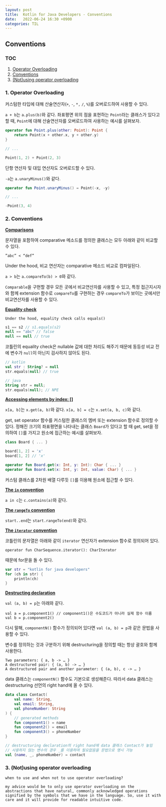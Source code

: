 ```yaml
---
layout: post
title:  Kotlin for Java Developers - Conventions
date:   2022-06-24 16:30 +0900
categories: TIL
---
```


## Conventions

### TOC
1. [Operator Overloading](#1-operator-overloading)
2. [Conventions](#2-conventions)
3. [(Not)using operator overloading](#3-notusing-operator-overloading)

### 1. Operator Overloading
커스텀한 타입에 대해 산술연산자(`+`, `-`, `*,` `/`, `%`)를 오버로드하여 사용할 수 있다.

`a + b`는 `a.plus(b)`와 같다. 좌표평면 위의 점을 표현하는 `Point`라는 클래스가 있다고 할 때,
`Point`에 대해 산술연산자를 오버로드하여 사용하는 예시를 살펴보자.

```kotlin
operator fun Point.plus(other: Point): Point {
    return Point(x + other.x, y + other.y)
}

// ...

Point(1, 2) + Point(2, 3)
```

단항 연산자 및 대입 연산자도 오버로드할 수 있다.

`-a`는 `a.unaryMinus()`와 같다.

```kotlin
operator fun Point.unaryMinus() = Point(-x, -y)

// ...

-Point(3, 4)
```

### 2. Conventions
**<u>Comparisons</u>**

문자열을 포함하여 comparative 메소드를 정의한 클래스는 모두 아래와 같이 비교할 수 있다.

`”abc” < “def”`

Under the hood, 비교 연산자는 comparative 메소드 비교로 컴파일된다.

`a > b`는 `a.compareTo(b) > 0`와 같다.

`Comparable`을 구현할 경우 모든 곳에서 비교연산자를 사용할 수 있고,
특정 접근지시자와 함께 extension 함수로 `compareTo`를 구현하는 경우
`compareTo`가 보이는 곳에서만 비교연산자를 사용할 수 있다.

**<u>Equality check</u>**

`Under the hood, equality check calls equals()`

```kotlin
s1 == s2 // s1.equals(s2)
null == "abc" // false
null == null // true
```

코틀린의 equality check은 nullable 값에 대한 처리도 해주기 때문에
동등성 비교 전에 변수가 `null`이 아닌지 검사하지 않아도 된다.

```kotlin
// kotlin
val str : String? = null
str.equals(null) // true

// java
String str = null;
str.equals(null); // NPE
```

**<u>Accessing elements by index: []</u>**

`x[a, b]`는 `x.get(a, b)`와 같다.
`x[a, b] = c`는 `x.set(a, b, c)`와 같다.

get, set operator 함수를 커스텀한 클래스의 멤버 또는 extension 함수로 정의할 수 있다.
정해진 크기의 좌표평면을 나타내는 클래스 `Board`가 있다고 할 때 get, set을 정의하여
`[]`를 가지고 원소에 접근하는 예시를 살펴보자.

```kotlin
class Board { ... }

board[1, 2] = 'x'
board[1, 2] // 'x'

operator fun Board.get(x: Int, y: Int): Char { ... }
operator fun Board.set(x: Int, y: Int, value: Char) { ... }
```

커스텀 클래스를 2차원 배열 다루듯 `[]`를 이용해 원소에 접근할 수 있다.

**<u>The `in` convention</u>**

`a in c`는 `c.contains(a)`와 같다.

**<u>The `rangeTo` convention</u>**

`start..end`는 `start.rangeTo(end)`와 같다.

**<u>The `iterator` convention</u>**

코틀린의 문자열은 아래와 같이 `iterator` 연산자가 extension 함수로 정의되어 있다.

`operator fun CharSequence.iterator(): CharIterator`

때문에 for문을 돌 수 있다.

```kotlin
var str = "kotlin for java developers"
for (ch in str) {
    println(ch)
}
```

**<u>Destructing declaration</u>**

`val (a, b) = p`는 아래와 같다.

```
val a = p.component1() // component1()은 수도코드가 아니라 실제 함수 이름
val b = p.component2()
```

다시 말해, `componentN()` 함수가 정의되어 있다면 `val (a, b) = p`과 같은 문법을 사용할 수 있다.

변수를 정의하는 것과 구분하기 위해 destructuring을 정의할 때는 항상 괄호와 함께 사용한다.

```
Two parameters: { a, b -> … }
A destructured pair: { (a, b) -> … }
A destructured pair and another parameter: { (a, b), c -> … }
```

data 클래스는 `componentN()` 함수도 기본으로 생성해준다. 따라서 data 클래스는 destructuring 선언의 right hand에 올 수 있다.

```kotlin
data class Contact(
    val name: String,
    val email: String,
    val phoneNumber: String
) {
    // generated methods
    fun component1() = name
    fun component2() = email
    fun component3() = phoneNumber
}

// destructuring declaration의 right hand에 data 클래스 Contact가 놓임
// 사용하지 않는 변수의 경우 _를 이용하여 필요없음을 문법으로 명시 가능
val (name, _, phoneNumber) = contact
```

### 3. (Not)using operator overloading

`when to use and when not to use operator overloading?`

`my advice would be to only use operator overloading on the abstractions that have natural, commonly acknowledged operations signified by the symbols that we have in the language. So, use it with care and it will provide for readable intuitive code.`